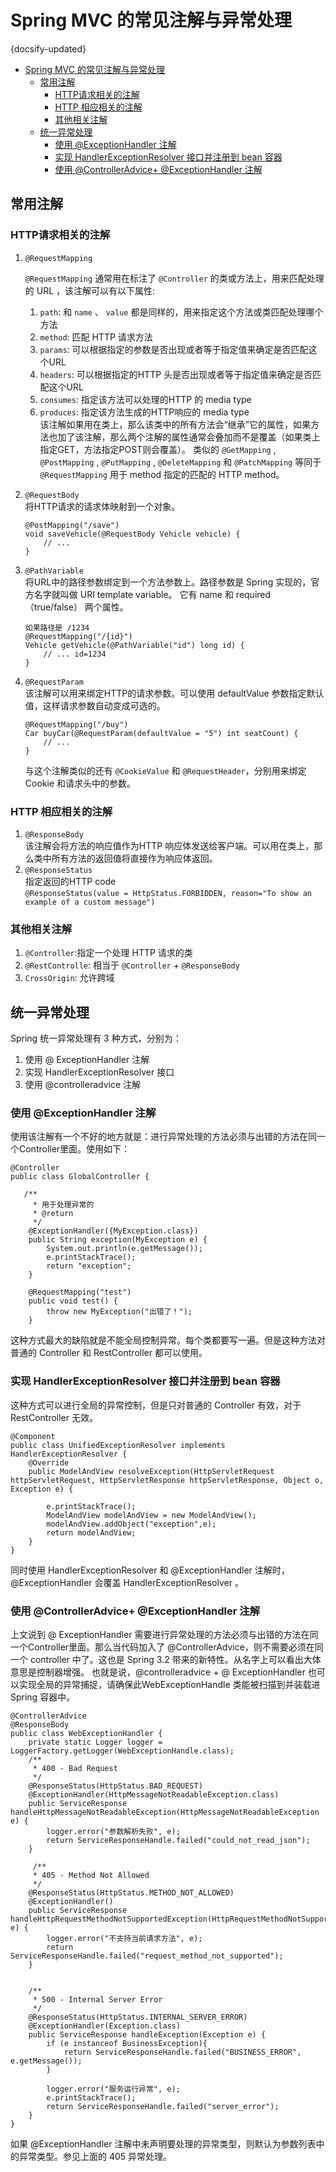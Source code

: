 # Spring MVC 的常见注解与异常处理
{docsify-updated}

- [Spring MVC 的常见注解与异常处理](#spring-mvc-的常见注解与异常处理)
  - [常用注解](#常用注解)
    - [HTTP请求相关的注解](#http请求相关的注解)
    - [HTTP 相应相关的注解](#http-相应相关的注解)
    - [其他相关注解](#其他相关注解)
  - [统一异常处理](#统一异常处理)
    - [使用 @ExceptionHandler 注解](#使用-exceptionhandler-注解)
    - [实现 HandlerExceptionResolver 接口并注册到 bean 容器](#实现-handlerexceptionresolver-接口并注册到-bean-容器)
    - [使用 @ControllerAdvice+ @ExceptionHandler 注解](#使用-controlleradvice-exceptionhandler-注解)



## 常用注解
### HTTP请求相关的注解
1. `@RequestMapping`   

	`@RequestMapping` 通常用在标注了 `@Controller` 的类或方法上，用来匹配处理的 URL ，该注解可以有以下属性:
	1. `path`: 和 `name` 、 `value` 都是同样的，用来指定这个方法或类匹配处理哪个方法  
	2. `method`: 匹配 HTTP 请求方法  
	3. `params`: 可以根据指定的参数是否出现或者等于指定值来确定是否匹配这个URL
	4. `headers`: 可以根据指定的HTTP 头是否出现或者等于指定值来确定是否匹配这个URL
	5. `consumes`: 指定该方法可以处理的HTTP 的 media type
	6. `produces`: 指定该方法生成的HTTP响应的 media type  
	该注解如果用在类上，那么该类中的所有方法会“继承”它的属性，如果方法也加了该注解，那么两个注解的属性通常会叠加而不是覆盖（如果类上指定GET，方法指定POST则会覆盖）。
	类似的 `@GetMapping` , `@PostMapping` , `@PutMapping` , `@DeleteMapping` 和 `@PatchMapping` 等同于 `@RequestMapping` 用于 method 指定的匹配的 HTTP method。

2. `@RequestBody`  
	将HTTP请求的请求体映射到一个对象。
	```
	@PostMapping("/save")
	void saveVehicle(@RequestBody Vehicle vehicle) {
		// ...
	}
	```
3. `@PathVariable`  
	将URL中的路径参数绑定到一个方法参数上。路径参数是 Spring 实现的，官方名字就叫做 URI template variable。
	它有 name 和 required（true/false） 两个属性。
	```
	如果路径是 /1234
	@RequestMapping("/{id}")
	Vehicle getVehicle(@PathVariable("id") long id) {
		// ... id=1234
	}
	```
4. `@RequestParam`  
	该注解可以用来绑定HTTP的请求参数。可以使用 defaultValue 参数指定默认值，这样请求参数自动变成可选的。
	```
	@RequestMapping("/buy")
	Car buyCar(@RequestParam(defaultValue = "5") int seatCount) {
		// ...
	}
	```
	与这个注解类似的还有 `@CookieValue` 和 `@RequestHeader`，分别用来绑定 Cookie 和请求头中的参数。

### HTTP 相应相关的注解
1. `@ResponseBody`  
该注解会将方法的响应值作为HTTP 响应体发送给客户端。可以用在类上，那么类中所有方法的返回值将直接作为响应体返回。
2. `@ResponseStatus`  
指定返回的HTTP code  
`@ResponseStatus(value = HttpStatus.FORBIDDEN, reason="To show an example of a custom message")`

### 其他相关注解
1. `@Controller`:指定一个处理 HTTP 请求的类
2. `@RestControlle`: 相当于 `@Controller` + `@ResponseBody`
3. `CrossOrigin`: 允许跨域

## 统一异常处理
Spring 统一异常处理有 3 种方式，分别为：

1. 使用 @ ExceptionHandler 注解
2. 实现 HandlerExceptionResolver 接口
3. 使用 @controlleradvice 注解

### 使用 @ExceptionHandler 注解
使用该注解有一个不好的地方就是：进行异常处理的方法必须与出错的方法在同一个Controller里面。使用如下：
```
@Controller      
public class GlobalController {               
 
   /**    
     * 用于处理异常的    
     * @return    
     */      
    @ExceptionHandler({MyException.class})       
    public String exception(MyException e) {       
        System.out.println(e.getMessage());       
        e.printStackTrace();       
        return "exception";       
    }       
 
    @RequestMapping("test")       
    public void test() {       
        throw new MyException("出错了！");       
    }                    
```
这种方式最大的缺陷就是不能全局控制异常。每个类都要写一遍。但是这种方法对普通的 Controller 和 RestController 都可以使用。

### 实现 HandlerExceptionResolver 接口并注册到 bean 容器
这种方式可以进行全局的异常控制，但是只对普通的 Controller 有效，对于 RestController 无效。
```
@Component
public class UnifiedExceptionResolver implements HandlerExceptionResolver {
    @Override
    public ModelAndView resolveException(HttpServletRequest httpServletRequest, HttpServletResponse httpServletResponse, Object o, Exception e) {

        e.printStackTrace();
        ModelAndView modelAndView = new ModelAndView();
        modelAndView.addObject("exception",e);
        return modelAndView;
    }
}
```
同时使用 HandlerExceptionResolver 和 @ExceptionHandler 注解时，@ExceptionHandler 会覆盖 HandlerExceptionResolver 。

### 使用 @ControllerAdvice+ @ExceptionHandler 注解
上文说到 @ ExceptionHandler 需要进行异常处理的方法必须与出错的方法在同一个Controller里面。那么当代码加入了 @ControllerAdvice，则不需要必须在同一个 controller 中了。这也是 Spring 3.2 带来的新特性。从名字上可以看出大体意思是控制器增强。 也就是说，@controlleradvice + @ ExceptionHandler 也可以实现全局的异常捕捉，请确保此WebExceptionHandle 类能被扫描到并装载进 Spring 容器中。
```
@ControllerAdvice
@ResponseBody
public class WebExceptionHandler {
    private static Logger logger = LoggerFactory.getLogger(WebExceptionHandle.class);
    /**
     * 400 - Bad Request
     */
    @ResponseStatus(HttpStatus.BAD_REQUEST)
    @ExceptionHandler(HttpMessageNotReadableException.class)
    public ServiceResponse handleHttpMessageNotReadableException(HttpMessageNotReadableException e) {
        logger.error("参数解析失败", e);
        return ServiceResponseHandle.failed("could_not_read_json");
    }
    
     /**
     * 405 - Method Not Allowed
     */
    @ResponseStatus(HttpStatus.METHOD_NOT_ALLOWED)
    @ExceptionHandler()
    public ServiceResponse handleHttpRequestMethodNotSupportedException(HttpRequestMethodNotSupportedException e) {
        logger.error("不支持当前请求方法", e);
        return ServiceResponseHandle.failed("request_method_not_supported");
    }


    /**
     * 500 - Internal Server Error
     */
    @ResponseStatus(HttpStatus.INTERNAL_SERVER_ERROR)
    @ExceptionHandler(Exception.class)
    public ServiceResponse handleException(Exception e) {
        if (e instanceof BusinessException){
            return ServiceResponseHandle.failed("BUSINESS_ERROR", e.getMessage());
        }
        
        logger.error("服务运行异常", e);
        e.printStackTrace();
        return ServiceResponseHandle.failed("server_error");
    }
}
```
如果 @ExceptionHandler 注解中未声明要处理的异常类型，则默认为参数列表中的异常类型。参见上面的 405 异常处理。
